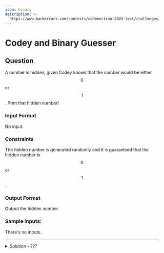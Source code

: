 ```yaml
---
icon: binary
description: >-
  https://www.hackerrank.com/contests/codenection-2023-test/challenges/guesser/problem
---
```


# Codey and Binary Guesser

## Question

A number is hidden, given Codey knows that the number would be either $$0$$ or $$1$$. Print that hidden number!

### Input Format

No input.

### Constraints

The hidden number is generated randomly and it is guaranteed that the hidden number is $$0$$ or $$1$$ .

### Output Format

Output the hidden number

### Sample Inputs:

There's no inputs.

***

<details>

<summary>Solution - ???</summary>

This one is a fun question. More like a sanity check based question.

All you need to do is just print `0 or 1`. That's it.

{% code lineNumbers="true" %}
```python
print("0 or 1")
```
{% endcode %}

</details>
